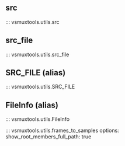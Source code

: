 ## src

::: vsmuxtools.utils.src

## src_file

::: vsmuxtools.utils.src_file

## SRC_FILE (alias)

::: vsmuxtools.utils.SRC_FILE

## FileInfo (alias)

::: vsmuxtools.utils.FileInfo

::: vsmuxtools.utils.frames_to_samples
    options:
      show_root_members_full_path: true